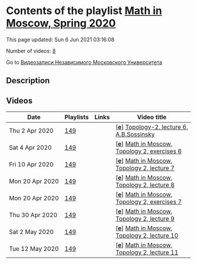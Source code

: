 # Contents of the playlist [Math in Moscow, Spring 2020](https://www.youtube.com/playlist?list=PLp9ABVh6_x4H_lOD31b__4h5ATH_tnCPr)

This page updated: Sun 6 Jun 2021 03:16:08

Number of videos: [8](#videos)

Go to [Видеозаписи Независимого Московского Университета](../README.md)

## Description



## Videos

|Date|Playlists|Links|Video title|
|---|---|---|---|
| Thu&nbsp;2&nbsp;Apr&nbsp;2020 | [149](../playlists/149 "Math in Moscow, Spring 2020") |  | [[**e**](https://studio.youtube.com/video/f_ukcuYIZvc/edit "Edit")] [Topology-2, lecture 6, A.B.Sossinsky](https://www.youtube.com/watch?v=f_ukcuYIZvc&list=PLp9ABVh6_x4H_lOD31b__4h5ATH_tnCPr) |
| Sat&nbsp;4&nbsp;Apr&nbsp;2020 | [149](../playlists/149 "Math in Moscow, Spring 2020") |  | [[**e**](https://studio.youtube.com/video/nGOixmD12Yk/edit "Edit")] [Math in Moscow, Topology 2, exercises 6](https://www.youtube.com/watch?v=nGOixmD12Yk&list=PLp9ABVh6_x4H_lOD31b__4h5ATH_tnCPr) |
| Fri&nbsp;10&nbsp;Apr&nbsp;2020 | [149](../playlists/149 "Math in Moscow, Spring 2020") |  | [[**e**](https://studio.youtube.com/video/SrMQUOruAyE/edit "Edit")] [Math in Moscow, Topology 2, lecture 7](https://www.youtube.com/watch?v=SrMQUOruAyE&list=PLp9ABVh6_x4H_lOD31b__4h5ATH_tnCPr) |
| Mon&nbsp;20&nbsp;Apr&nbsp;2020 | [149](../playlists/149 "Math in Moscow, Spring 2020") |  | [[**e**](https://studio.youtube.com/video/iElALhHgP7E/edit "Edit")] [Math in Moscow, Topology 2, lecture 8](https://www.youtube.com/watch?v=iElALhHgP7E&list=PLp9ABVh6_x4H_lOD31b__4h5ATH_tnCPr) |
| Mon&nbsp;20&nbsp;Apr&nbsp;2020 | [149](../playlists/149 "Math in Moscow, Spring 2020") |  | [[**e**](https://studio.youtube.com/video/ZTZLJw-472A/edit "Edit")] [Math in Moscow, Topology 2, exercises 7](https://www.youtube.com/watch?v=ZTZLJw-472A&list=PLp9ABVh6_x4H_lOD31b__4h5ATH_tnCPr) |
| Thu&nbsp;30&nbsp;Apr&nbsp;2020 | [149](../playlists/149 "Math in Moscow, Spring 2020") |  | [[**e**](https://studio.youtube.com/video/zx-7zOsaZO4/edit "Edit")] [Math in Moscow, Topology 2, lecture 9](https://www.youtube.com/watch?v=zx-7zOsaZO4&list=PLp9ABVh6_x4H_lOD31b__4h5ATH_tnCPr) |
| Sat&nbsp;2&nbsp;May&nbsp;2020 | [149](../playlists/149 "Math in Moscow, Spring 2020") |  | [[**e**](https://studio.youtube.com/video/UOQAEzwSE3E/edit "Edit")] [Math in Moscow, Topology 2, lecture 10](https://www.youtube.com/watch?v=UOQAEzwSE3E&list=PLp9ABVh6_x4H_lOD31b__4h5ATH_tnCPr) |
| Tue&nbsp;12&nbsp;May&nbsp;2020 | [149](../playlists/149 "Math in Moscow, Spring 2020") |  | [[**e**](https://studio.youtube.com/video/2GwSB1IXhRk/edit "Edit")] [Math in Moscow, Topology 2, lecture 11](https://www.youtube.com/watch?v=2GwSB1IXhRk&list=PLp9ABVh6_x4H_lOD31b__4h5ATH_tnCPr) |
